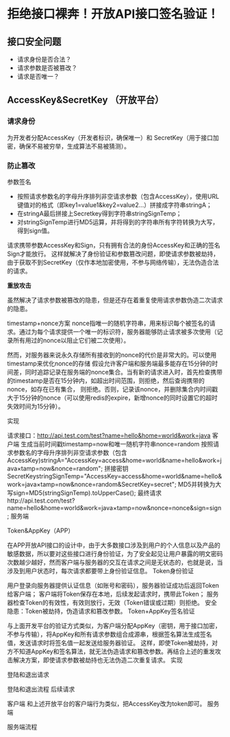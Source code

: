 # 拒绝接口裸奔！开放API接口签名验证！
## 接口安全问题
* 请求身份是否合法？
* 请求参数是否被篡改？
* 请求是否唯一？
## AccessKey&SecretKey （开放平台）
### 请求身份
为开发者分配AccessKey（开发者标识，确保唯一）和
SecretKey（用于接口加密，确保不易被穷举，生成算法不易被猜测）。
### 防止篡改
参数签名
* 按照请求参数名的字母升序排列非空请求参数（包含AccessKey），使用URL键值对的格式（即key1=value1&key2=value2…）拼接成字符串stringA；
* 在stringA最后拼接上Secretkey得到字符串stringSignTemp；
* 对stringSignTemp进行MD5运算，并将得到的字符串所有字符转换为大写，得到sign值。

请求携带参数AccessKey和Sign，只有拥有合法的身份AccessKey和正确的签名Sign才能放行。
这样就解决了身份验证和参数篡改问题，即使请求参数被劫持，
由于获取不到SecretKey（仅作本地加密使用，不参与网络传输），无法伪造合法的请求。

**重放攻击**

虽然解决了请求参数被篡改的隐患，但是还存在着重复使用请求参数伪造二次请求的隐患。

timestamp+nonce方案
nonce指唯一的随机字符串，用来标识每个被签名的请求。通过为每个请求提供一个唯一的标识符，服务器能够防止请求被多次使用（记录所有用过的nonce以阻止它们被二次使用）。

然而，对服务器来说永久存储所有接收到的nonce的代价是非常大的。可以使用timestamp来优化nonce的存储
假设允许客户端和服务端最多能存在15分钟的时间差，同时追踪记录在服务端的nonce集合。当有新的请求进入时，首先检查携带的timestamp是否在15分钟内，如超出时间范围，则拒绝，然后查询携带的nonce，如存在已有集合，
则拒绝。否则，记录该nonce，并删除集合内时间戳大于15分钟的nonce（可以使用redis的expire，新增nonce的同时设置它的超时失效时间为15分钟）。

实现

请求接口：http://api.test.com/test?name=hello&home=world&work=java
客户端
生成当前时间戳timestamp=now和唯一随机字符串nonce=random
按照请求参数名的字母升序排列非空请求参数（包含AccessKey)stringA="AccessKey=access&home=world&name=hello&work=java×tamp=now&nonce=random";
拼接密钥SecretKeystringSignTemp="AccessKey=access&home=world&name=hello&work=java×tamp=now&nonce=random&SecretKey=secret";
MD5并转换为大写sign=MD5(stringSignTemp).toUpperCase();
最终请求http://api.test.com/test?name=hello&home=world&work=java×tamp=now&nonce=nonce&sign=sign;
服务端

Token&AppKey（APP）

在APP开放API接口的设计中，由于大多数接口涉及到用户的个人信息以及产品的敏感数据，所以要对这些接口进行身份验证，为了安全起见让用户暴露的明文密码次数越少越好，然而客户端与服务器的交互在请求之间是无状态的，也就是说，当涉及到用户状态时，每次请求都要带上身份验证信息。
Token身份验证

用户登录向服务器提供认证信息（如账号和密码），服务器验证成功后返回Token给客户端；
客户端将Token保存在本地，后续发起请求时，携带此Token；
服务器检查Token的有效性，有效则放行，无效（Token错误或过期）则拒绝。
安全隐患：Token被劫持，伪造请求和篡改参数。
Token+AppKey签名验证

与上面开发平台的验证方式类似，为客户端分配AppKey（密钥，用于接口加密，不参与传输），将AppKey和所有请求参数组合成源串，根据签名算法生成签名值，发送请求时将签名值一起发送给服务器验证。
这样，即使Token被劫持，对方不知道AppKey和签名算法，就无法伪造请求和篡改参数。再结合上述的重发攻击解决方案，即使请求参数被劫持也无法伪造二次重复请求。
实现

登陆和退出请求

登陆和退出流程
后续请求

客户端
和上述开放平台的客户端行为类似，把AccessKey改为token即可。
服务端

服务端流程



